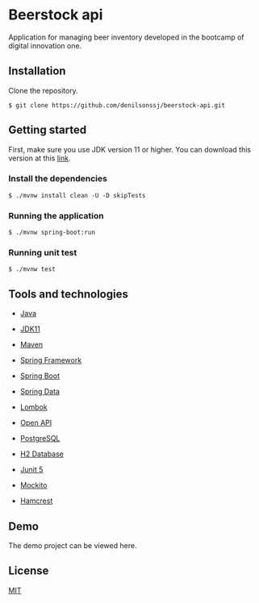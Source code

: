 # Beerstock api

Application for managing beer inventory developed in the bootcamp of digital innovation one.

## Installation

Clone the repository.
```
$ git clone https://github.com/denilsonssj/beerstock-api.git
```

## Getting started

First, make sure you use JDK version 11 or higher. You can download this version at this [link](https://www.oracle.com/br/java/technologies/javase-jdk11-downloads.html).

### Install the dependencies

```
$ ./mvnw install clean -U -D skipTests
```

### Running the application

```
$ ./mvnw spring-boot:run
```

### Running unit test

```
$ ./mvnw test
```

## Tools and technologies

- [Java](https://www.java.com/)

- [JDK11](https://www.oracle.com/br/java/technologies/javase-jdk11-downloads.html)

- [Maven](https://maven.apache.org/)

- [Spring Framework](https://spring.io/projects/spring-framework)

- [Spring Boot](https://spring.io/projects/spring-boot)

- [Spring Data](https://spring.io/projects/spring-data)

- [Lombok](https://projectlombok.org/)

- [Open API](https://swagger.io/)

- [PostgreSQL](https://www.postgresql.org/)

- [H2 Database](https://www.h2database.com/)

- [Junit 5](https://junit.org/junit5/)

- [Mockito](https://site.mockito.org/)

- [Hamcrest](http://hamcrest.org/)

## Demo

The demo project can be viewed here.

## License
[MIT](https://github.com/denilsonssj/beerstock-api/blob/main/LICENSE)
